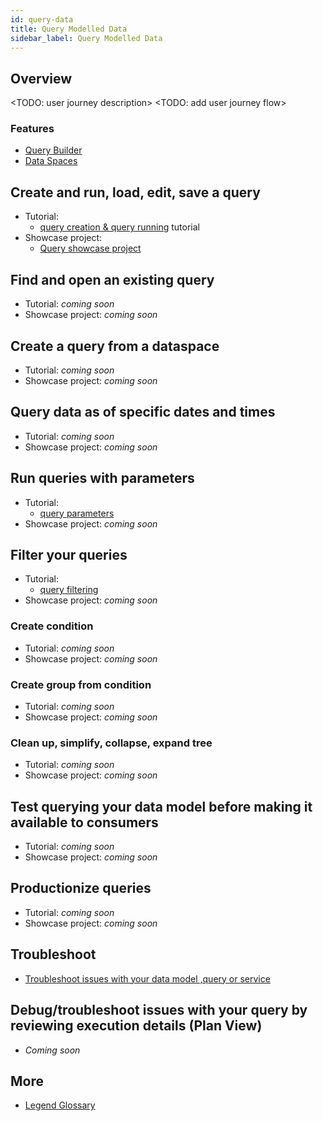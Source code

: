 ```yaml
---
id: query-data
title: Query Modelled Data
sidebar_label: Query Modelled Data
---
```


## Overview 

<TODO: user journey description>
<TODO: add user journey flow>

### Features
- [Query Builder](../overview/legend-glossary/#query-builder)
- [Data Spaces](../overview/legend-glossary/#dataspace)

## Create and run, load, edit, save a query

- Tutorial: 
    - [query creation & query running](../tutorials/query-tutorial.md) tutorial
- Showcase project: 
    - [Query showcase project](../showcases/showcase-projects.md/#query)

## Find and open an existing query

- Tutorial: _coming soon_
- Showcase project: _coming soon_

## Create a query from a dataspace

- Tutorial: _coming soon_
- Showcase project: _coming soon_

## Query data as of specific dates and times

- Tutorial: _coming soon_
- Showcase project: _coming soon_

## Run queries with parameters

- Tutorial: 
    - [query parameters](../tutorials/query-parameter.md)
- Showcase project: _coming soon_

## Filter your queries

- Tutorial: 
    - [query filtering](../tutorials/query-filter.md) 
- Showcase project: _coming soon_

### Create condition

- Tutorial: _coming soon_
- Showcase project: _coming soon_

### Create group from condition

- Tutorial: _coming soon_
- Showcase project: _coming soon_

### Clean up, simplify, collapse, expand tree

- Tutorial: _coming soon_
- Showcase project: _coming soon_

## Test querying your data model before making it available to consumers

- Tutorial: _coming soon_
- Showcase project: _coming soon_

## Productionize queries

- Tutorial: _coming soon_
- Showcase project: _coming soon_

## Troubleshoot

- [Troubleshoot issues with your data model ,query or service](../tutorials/studio-sdlc/#troubleshoot-issues-with-your-data-model-query-or-service)

## Debug/troubleshoot issues with your query by reviewing execution details (Plan View)

- _Coming soon_

## More
- [Legend Glossary](../overview/legend-glossary.md)




